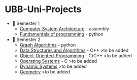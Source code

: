 # UBB-Uni-Projects


* :closed_book: Semester 1
  - [Computer System Architecture](https://github.com/913-Herta-Diana/Computer-Systems-Architecture.git) - assembly
  - [Fundamentals of programming](https://github.com/913-Herta-Diana/Fundamentals-Programming.git) - python  
* :green_book: Semester 2
   - [Graph Algorithms](https://github.com/913-Herta-Diana/UBB-Uni-Projects/tree/main/GraphOperations%20-%20Copy) - python 
   - [Data Structures and Algorithms]() - C++  >to be added
   - [Object-Oriented-Programming]() - C/C++ >to be added
   - [Operating Systems]() - C >to be added
   - [Dynamic Systems]()   >to be added
   - [Geometry]() >to be added

